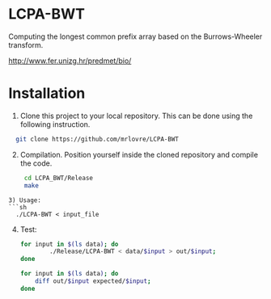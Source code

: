 # LCPA-BWT
Computing the longest common prefix array based on the Burrows-Wheeler transform.

http://www.fer.unizg.hr/predmet/bio/

# Installation
1) Clone this project to your local repository.
	This can be done using the following instruction.
  ```sh
  	git clone https://github.com/mrlovre/LCPA-BWT
  ```
2) Compilation.
   Position yourself inside the cloned repository and compile the code.
   ```sh
  	cd LCPA_BWT/Release
  	make
  ```
3) Usage:
  ```sh
  	./LCPA-BWT < input_file
  ```
4) Test:
	```sh
	for input in $(ls data); do 
			./Release/LCPA-BWT < data/$input > out/$input; 
	done

	for input in $(ls data); do 
		diff out/$input expected/$input; 
	done
	```
